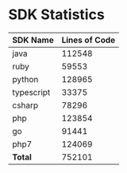 # SDK Statistics

| SDK Name | Lines of Code |
| -------- | ------------- |
| java | 112548 |
| ruby | 59553 |
| python | 128965 |
| typescript | 33375 |
| csharp | 78296 |
| php | 123854 |
| go | 91441 |
| php7 | 124069 |
| **Total** | 752101 |
